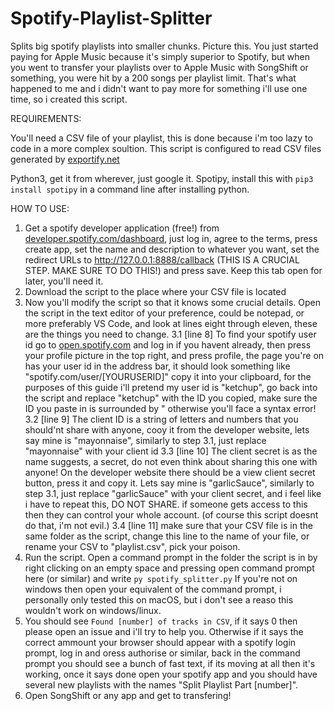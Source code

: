 # Spotify-Playlist-Splitter
Splits big spotify playlists into smaller chunks.
Picture this. You just started paying for Apple Music because it's simply superior to Spotify, but when you went to transfer your playlists over to Apple Music with SongShift or something, you were hit by a 200 songs per playlist limit. That's what happened to me and i didn't want to pay more for something i'll use one time, so i created this script.

REQUIREMENTS:

You'll need a CSV file of your playlist, this is done because i'm too lazy to code in a more complex soultion. This script is configured to read CSV files generated by [exportify.net](https://exportify.net)

Python3, get it from wherever, just google it.
Spotipy, install this with `pip3 install spotipy` in a command line after installing python.

HOW TO USE:

1. Get a spotify developer application (free!) from [developer.spotify.com/dashboard](https://developer.spotify.com/dashboard), just log in, agree to the terms, press create app, set the name and description to whatever you want, set the redirect URLs to http://127.0.0.1:8888/callback (THIS IS A CRUCIAL STEP. MAKE SURE TO DO THIS!) and press save. Keep this tab open for later, you'll need it. 
2. Download the script to the place where your CSV file is located
3. Now you'll modify the script so that it knows some crucial details. 
Open the script in the text editor of your preference, could be notepad, or more preferably VS Code, and look at lines eight through eleven, these are the things you need to change. 
3.1 [line 8] To find your spotify user id go to [open.spotify.com](https://open.spotify.com) and log in if you havent already, then press your profile picture in the top right, and press profile, the page you're on has your user id in the address bar, it should look something like "spotify.com/user/[YOURUSERID]" copy it into your clipboard, for the purposes of this guide i'll pretend my user id is "ketchup", go back into the script and replace "ketchup" with the ID you copied, make sure the ID you paste in is surrounded by " otherwise you'll face a syntax error!
3.2 [line 9] The client ID is a string of letters and numbers that you should'nt share with anyone, cooy it from the developer website, lets say mine is "mayonnaise", similarly to step 3.1, just replace "mayonnaise" with your client id
3.3 [line 10] The client secret is as the name suggests, a secret, do not even think about sharing this one with anyone! On the developer website there should be a view client secret button, press it and copy it. Lets say mine is "garlicSauce", similarly to step 3.1, just replace "garlicSauce" with your client secret, and i feel like i have to repeat this, DO NOT SHARE. if someone gets access to this then they can control your whole account. (of course this script doesnt do that, i'm not evil.)
3.4 [line 11] make sure that your CSV file is in the same folder as the script, change this line to the name of your file, or rename your CSV to "playlist.csv", pick your poison. 
4. Run the script. Open a command prompt in the folder the script is in by right clicking on an empty space and pressing open command prompt here (or similar) and write `py spotify_splitter.py` If you're not on windows then open your equivalent of the command prompt, i personally only tested this on macOS, but i don't see a reaso this wouldn't work on windows/linux. 
5. You should see `Found [number] of tracks in CSV`, if it says 0 then please open an issue and i'll try to help you. Otherwise if it says the correct ammount your browser should appear with a spotify login prompt, log in and oress authorise or similar, back in the command prompt you should see a bunch of fast text, if its moving at all then it's working, once it says done open your spotify app and you should have several new playlists with the names "Split Playlist Part [number]". 
6. Open SongShift or any app and get to transfering!
